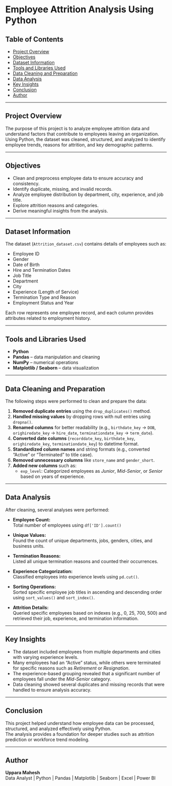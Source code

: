 # Employee Attrition Analysis Using Python

## Table of Contents
- [Project Overview](#project-overview)
- [Objectives](#objectives)
- [Dataset Information](#dataset-information)
- [Tools and Libraries Used](#tools-and-libraries-used)
- [Data Cleaning and Preparation](#data-cleaning-and-preparation)
- [Data Analysis](#data-analysis)
- [Key Insights](#key-insights)
- [Conclusion](#conclusion)
- [Author](#author)

---

## Project Overview
The purpose of this project is to analyze employee attrition data and understand factors that contribute to employees leaving an organization.  
Using Python, the dataset was cleaned, structured, and analyzed to identify employee trends, reasons for attrition, and key demographic patterns.

---

## Objectives
- Clean and preprocess employee data to ensure accuracy and consistency.  
- Identify duplicate, missing, and invalid records.  
- Analyze employee distribution by department, city, experience, and job title.  
- Explore attrition reasons and categories.  
- Derive meaningful insights from the analysis.

---

## Dataset Information
The dataset (`Attrition_dataset.csv`) contains details of employees such as:
- Employee ID  
- Gender  
- Date of Birth  
- Hire and Termination Dates  
- Job Title  
- Department  
- City  
- Experience (Length of Service)  
- Termination Type and Reason  
- Employment Status and Year  

Each row represents one employee record, and each column provides attributes related to employment history.

---

## Tools and Libraries Used
- **Python**
- **Pandas** – data manipulation and cleaning  
- **NumPy** – numerical operations  
- **Matplotlib / Seaborn** – data visualization  

---

## Data Cleaning and Preparation
The following steps were performed to clean and prepare the data:

1. **Removed duplicate entries** using the `drop_duplicates()` method.  
2. **Handled missing values** by dropping rows with null entries using `dropna()`.  
3. **Renamed columns** for better readability (e.g., `birthdate_key` → `DOB`, `orighiredate_key` → `hire_date`, `terminationdate_key` → `term_date`).  
4. **Converted date columns** (`recorddate_key`, `birthdate_key`, `orighiredate_key`, `terminationdate_key`) to datetime format.  
5. **Standardized column names** and string formats (e.g., converted “Active” or “Terminated” to title case).  
6. **Removed unnecessary columns** like `store_name` and `gender_short`.  
7. **Added new columns** such as:
   - `exp_level`: Categorized employees as *Junior*, *Mid-Senior*, or *Senior* based on years of experience.  

---

## Data Analysis

After cleaning, several analyses were performed:

- **Employee Count:**  
  Total number of employees using `df['ID'].count()`  

- **Unique Values:**  
  Found the count of unique departments, jobs, genders, cities, and business units.  

- **Termination Reasons:**  
  Listed all unique termination reasons and counted their occurrences.  

- **Experience Categorization:**  
  Classified employees into experience levels using `pd.cut()`.  

- **Sorting Operations:**  
  Sorted specific employee job titles in ascending and descending order using `sort_values()` and `sort_index()`.  

- **Attrition Details:**  
  Queried specific employees based on indexes (e.g., 0, 25, 700, 500) and retrieved their job, experience, and termination information.  

---

## Key Insights

- The dataset included employees from multiple departments and cities with varying experience levels.  
- Many employees had an “Active” status, while others were terminated for specific reasons such as *Retirement* or *Resignation*.  
- The experience-based grouping revealed that a significant number of employees fall under the *Mid-Senior* category.  
- Data cleaning showed several duplicates and missing records that were handled to ensure analysis accuracy.  

---

## Conclusion
This project helped understand how employee data can be processed, structured, and analyzed effectively using Python.  
The analysis provides a foundation for deeper studies such as attrition prediction or workforce trend modeling.

---

## Author
**Uppara Mahesh**  
Data Analyst | Python | Pandas | Matplotlib | Seaborn | Excel | Power BI

